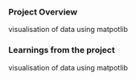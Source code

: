 ### Project Overview

 visualisation of data using matpotlib


### Learnings from the project

 visualisation of data using matpotlib


